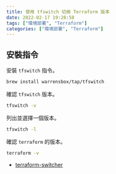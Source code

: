 ```yaml
---
title: 使用 tfswitch 切換 Terraform 版本
date: 2022-02-17 19:28:58
tags: ["環境部署", "Terraform"]
categories: ["環境部署", "Terraform"]
---
```


## 安裝指令

安裝 `tfswitch` 指令。

```BASH
brew install warrensbox/tap/tfswitch
```

確認 `tfswitch` 版本。

```BASH
tfswitch -v
```

列出並選擇一個版本。

```BASH
tfswitch -l
```

確認 `terraform` 的版本。

```BASH
terraform -v
```

- [terraform-switcher](https://github.com/warrensbox/terraform-switcher)

